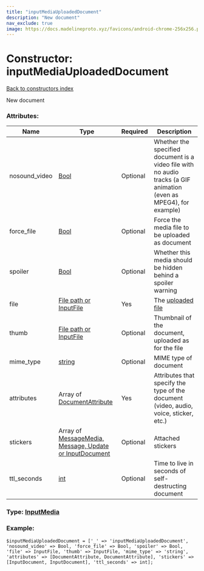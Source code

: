 ```yaml
---
title: "inputMediaUploadedDocument"
description: "New document"
nav_exclude: true
image: https://docs.madelineproto.xyz/favicons/android-chrome-256x256.png
---
```

# Constructor: inputMediaUploadedDocument  
[Back to constructors index](/API_docs/constructors/index.html)



New document

### Attributes:

| Name     |    Type       | Required | Description |
|----------|---------------|----------|-------------|
|nosound\_video|[Bool](/API_docs/types/Bool.html) | Optional|Whether the specified document is a video file with no audio tracks (a GIF animation (even as MPEG4), for example)|
|force\_file|[Bool](/API_docs/types/Bool.html) | Optional|Force the media file to be uploaded as document|
|spoiler|[Bool](/API_docs/types/Bool.html) | Optional|Whether this media should be hidden behind a spoiler warning|
|file|[File path or InputFile](/API_docs/types/InputFile.html) | Yes|The [uploaded file](https://core.telegram.org/api/files)|
|thumb|[File path or InputFile](/API_docs/types/InputFile.html) | Optional|Thumbnail of the document, uploaded as for the file|
|mime\_type|[string](/API_docs/types/string.html) | Optional|MIME type of document|
|attributes|Array of [DocumentAttribute](/API_docs/types/DocumentAttribute.html) | Yes|Attributes that specify the type of the document (video, audio, voice, sticker, etc.)|
|stickers|Array of [MessageMedia, Message, Update or InputDocument](/API_docs/types/InputDocument.html) | Optional|Attached stickers|
|ttl\_seconds|[int](/API_docs/types/int.html) | Optional|Time to live in seconds of self-destructing document|



### Type: [InputMedia](/API_docs/types/InputMedia.html)


### Example:

```
$inputMediaUploadedDocument = ['_' => 'inputMediaUploadedDocument', 'nosound_video' => Bool, 'force_file' => Bool, 'spoiler' => Bool, 'file' => InputFile, 'thumb' => InputFile, 'mime_type' => 'string', 'attributes' => [DocumentAttribute, DocumentAttribute], 'stickers' => [InputDocument, InputDocument], 'ttl_seconds' => int];
```  
